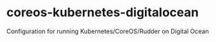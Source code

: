coreos-kubernetes-digitalocean
==============================

Configuration for running Kubernetes/CoreOS/Rudder on Digital Ocean
